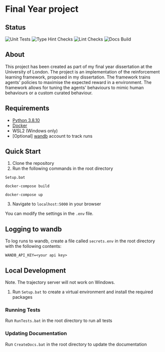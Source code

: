 # Final Year project

## Status
![Unit Tests](https://github.com/louie-jones-strong/Uni-Dissertation/actions/workflows/UnitTests.yml/badge.svg)
![Type Hint Checks](https://github.com/louie-jones-strong/Uni-Dissertation/actions/workflows/TypeHintChecks.yml/badge.svg)
![Lint Checks](https://github.com/louie-jones-strong/Uni-Dissertation/actions/workflows/LintChecks.yml/badge.svg)
![Docs Build](https://github.com/louie-jones-strong/Uni-Dissertation/actions/workflows/DocsCreation.yml/badge.svg)

## About
This project has been created as part of my final year dissertation at the University of London.
The project is an implementation of the reinforcement learning framework, proposed in my dissertation.
The framework trains agents' policies to maximise the expected reward in a environment.
The framework allows for tuning the agents' behaviours to mimic human behaviours or a custom curated behaviour.

## Requirements
- [Python 3.8.10](https://www.python.org/downloads/release/python-3810/)
- [Docker](https://www.docker.com/get-started)
- WSL2 (Windows only)
- [Optional] [wandb](https://wandb.ai/site) account to track runs

## Quick Start
1. Clone the repository
2. Run the following commands in the root directory
```
Setup.bat
```
```
docker-compose build
```
```
docker-compose up
```
3. Navigate to ```localhost:5000``` in your browser

You can modify the settings in the `.env` file.



## Logging to wandb
To log runs to wandb, create a file called `secrets.env` in the root directory with the following contents:
```
WANDB_API_KEY=<your api key>
```


## Local Development
Note. The trajectory server will not work on Windows.

1. Run `Setup.bat` to create a virtual environment and install the required packages


### Running Tests
Run `RunTests.bat` in the root directory to run all tests

### Updating Documentation
Run `CreateDocs.bat` in the root directory to update the documentation